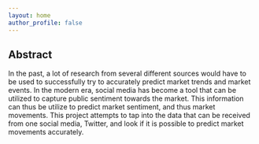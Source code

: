 ```yaml
---
layout: home
author_profile: false
---
```


## Abstract

In the past, a lot of research from several different sources would have to be used to successfully try to accurately predict market trends and market events. In the modern era, social media has become a tool that can be utilized to capture public sentiment towards the market. This information can thus be utilize to predict market sentiment, and thus market movements. This project attempts to tap into the data that can be received from one social media, Twitter, and look if it is possible to predict market movements accurately.
